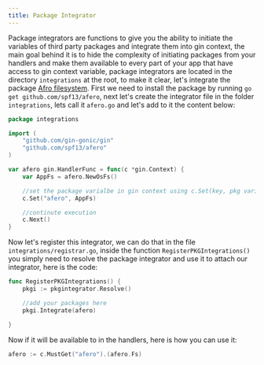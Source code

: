 ```yaml
---
title: Package Integrator
---
```


Package integrators are functions to give you the ability to initiate the variables of third party packages and integrate them into gin context, the main goal behind it is to hide the complexity of initiating packages from your handlers and make them available to every part of your app that have access to gin context variable, package integrators are located in the directory `integrations` at the root, to make it clear, let's integrate the package [Afro filesystem](https://github.com/spf13/afero).
First we need to install the package by running `go get github.com/spf13/afero`,
next let's create the integrator file in the folder `integrations`, lets call it `afero.go` and let's add to it the content below:

```go
package integrations

import (
	"github.com/gin-gonic/gin"
	"github.com/spf13/afero"
)

var afero gin.HandlerFunc = func(c *gin.Context) {
	var AppFs = afero.NewOsFs()

	//set the package varialbe in gin context using c.Set(key, pkg variable)
	c.Set("afero", AppFs)

	//continute execution
	c.Next()
}

```
Now let's register this integrator, we can do that in the file `integrations/registrar.go`, inside the function `RegisterPKGIntegrations()` you simply need to resolve the package integrator and use it to attach our integrator, here is the code: 
```go
func RegisterPKGIntegrations() {
	pkgi := pkgintegrator.Resolve()

	//add your packages here
	pkgi.Integrate(afero)

}

```
Now if it will be available to in the handlers, here is how you can use it:
```go
afero := c.MustGet("afero").(afero.Fs)

```